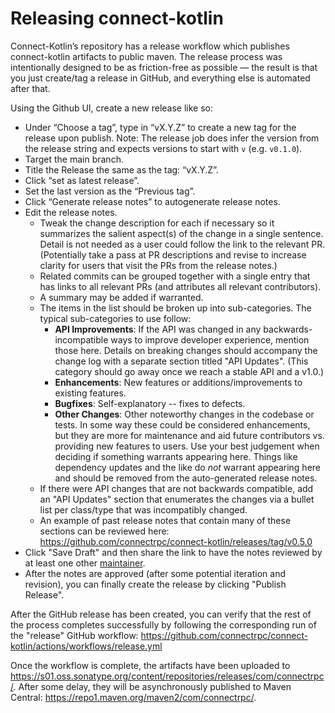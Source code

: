 # Releasing connect-kotlin

Connect-Kotlin’s repository has a release workflow which publishes connect-kotlin
artifacts to public maven. The release process was intentionally designed to be
as friction-free as possible — the result is that you just create/tag a release
in GitHub, and everything else is automated after that.

Using the Github UI, create a new release like so:
* Under “Choose a tag”, type in “vX.Y.Z” to create a new tag for the release upon publish.
  Note: The release job does infer the version from the release string and expects versions
  to start with `v` (e.g. `v0.1.0`).
* Target the main branch.
* Title the Release the same as the tag: “vX.Y.Z”.
* Click “set as latest release”.
* Set the last version as the “Previous tag”.
* Click “Generate release notes” to autogenerate release notes.
* Edit the release notes.
   * Tweak the change description for each if necessary so it summarizes the salient
     aspect(s) of the change in a single sentence. Detail is not needed as a user could
     follow the link to the relevant PR. (Potentially take a pass at PR descriptions
     and revise to increase clarity for users that visit the PRs from the release notes.)
   * Related commits can be grouped together with a single entry that has links to all
     relevant PRs (and attributes all relevant contributors).
   * A summary may be added if warranted.
   * The items in the list should be broken up into sub-categories. The typical
     sub-categories to use follow:
      * **API Improvements**: If the API was changed in any backwards-incompatible ways
        to improve developer experience, mention those here. Details on breaking changes
        should accompany the change log with a separate section titled "API Updates".
        (This category should go away once we reach a stable API and a v1.0.)
      * **Enhancements**: New features or additions/improvements to existing features.
      * **Bugfixes**: Self-explanatory -- fixes to defects.
      * **Other Changes**: Other noteworthy changes in the codebase or tests. In some
        way these could be considered enhancements, but they are more for maintenance
        and aid future contributors vs. providing new features to users. Use your
        best judgement when deciding if something warrants appearing here. Things like
        dependency updates and the like do _not_ warrant appearing here and should be
        removed from the auto-generated release notes.
   * If there were API changes that are not backwards compatible, add an "API Updates"
     section that enumerates the changes via a bullet list per class/type that was
     incompatibly changed.
   * An example of past release notes that contain many of these sections can be
     reviewed here: https://github.com/connectrpc/connect-kotlin/releases/tag/v0.5.0
* Click "Save Draft" and then share the link to have the notes reviewed by at least one
  other [maintainer](https://github.com/connectrpc/connect-kotlin/blob/main/MAINTAINERS.md).
* After the notes are approved (after some potential iteration and revision), you can
  finally create the release by clicking "Publish Release".

After the GitHub release has been created, you can verify that the rest of the process
completes successfully by following the corresponding run of the "release" GitHub
workflow: https://github.com/connectrpc/connect-kotlin/actions/workflows/release.yml

Once the workflow is complete, the artifacts have been uploaded to
https://s01.oss.sonatype.org/content/repositories/releases/com/connectrpc/.
After some delay, they will be asynchronously published to Maven Central:
https://repo1.maven.org/maven2/com/connectrpc/.
